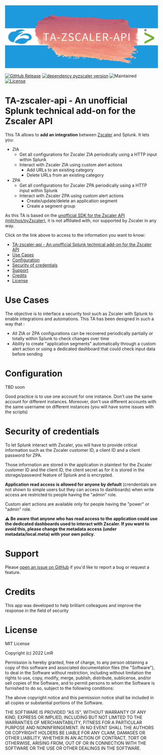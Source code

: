 [![TA-zscaler-api](https://github.com/LetMeR00t/TA-zscaler-api/blob/3e786c9dd5701a0a3e82fddd638e61d432479899/images/logo.png?raw=true)](https://github.com/LetMeR00t/TA-zscaler-api/)

[![GitHub Release](https://img.shields.io/github/release/LetMeR00t/TA-zscaler-api.svg)](https://github.com/LetMeR00t/TA-zscaler-api/releases/)
[![dependency pyzscaler version](https://img.shields.io/badge/dependency-pyzscaler:v1.1.1-green)](https://github.com/mitchos/pyZscaler/tree/1.1.1/)
![Maintained](https://img.shields.io/badge/Maintained%3F-yes-green.svg)
[![License](https://img.shields.io/github/license/LetMeR00t/TA-zscaler-api.svg)](https://github.com/LetMeR00t/TA-zscaler-api)

# TA-zscaler-api - An unofficial Splunk technical add-on for the Zscaler API

This TA allows to **add an integration** between [Zscaler](https://www.zscaler.com/) and Splunk. It lets you:
* ZIA
  * Get all configurations for Zscaler ZIA periodically using a HTTP input within Splunk
  * Interact with Zscaler ZIA using custom alert actions
    * Add URLs to an existing category
    * Delete URLs from an existing category
* ZPA
  * Get all configurations for Zscaler ZPA periodically using a HTTP input within Splunk
  * Interact with Zscaler ZPA using custom alert actions
    * Create/update/delete an application segment
    * Create a segment group

As this TA is based on the [unofficial SDK for the Zscaler API (mitchos/pyZscaler)](https://github.com/mitchos/pyZscaler), it is not affiliated with, nor supported by Zscaler in any way.

Click on the link above to access to the information you want to know:
- [TA-zscaler-api - An unofficial Splunk technical add-on for the Zscaler API](#ta-zscaler-api---an-unofficial-splunk-technical-add-on-for-the-zscaler-api)
- [Use Cases](#use-cases)
- [Configuration](#configuration)
- [Security of credentials](#security-of-credentials)
- [Support](#support)
- [Credits](#credits)
- [License](#license)


# Use Cases
The objective is to interface a security tool such as Zscaler with Splunk to enable integrations and automations. This TA has been designed in such a way that :
- All ZIA or ZPA configurations can be recovered periodically partially or totally within Splunk to check changes over time
- Ability to create "application segments" automatically through a custom alert action or using a dedicated dashboard that could check input data before sending 

# Configuration
TBD soon

Good practice is to use one account for one instance. Don't use the same account for different instances. Moreover, don't use different accounts with the same username on different instances (you will have some issues with the scripts)

# Security of credentials
To let Splunk interact with Zscaler, you will have to provide critical information such as the Zscaler customer ID, a client ID and a client password for ZPA. 

Those information are stored in the application in plaintext for the Zscaler customer ID and the client ID, the client secret as for it is stored in the storage/password feature of Splunk and is encrypted.

**Application read access is allowed for anyone by default** (crendentials are not shown to simple users but they can access to dashboards) when write access are restricted to people having the "admin" role.

Custom alert actions are available only for people having the "power" or "admin" role.

**⚠️ Be aware that anyone who has read access to the application could use the dedicated dashboards used to interact with Zscaler. If you want to avoid this, please change the metadata access (under metadata/local.meta) with your own policy.**

# Support
Please [open an issue on GitHub](https://github.com/LetMeR00t/TA-zscaler-api/issues) if you'd like to report a bug or request a feature.

# Credits
This app was developed to help brilliant colleagues and improve the response in the field of security

# License
MIT License

Copyright (c) 2022 LmR

Permission is hereby granted, free of charge, to any person obtaining a copy
of this software and associated documentation files (the "Software"), to deal
in the Software without restriction, including without limitation the rights
to use, copy, modify, merge, publish, distribute, sublicense, and/or sell
copies of the Software, and to permit persons to whom the Software is
furnished to do so, subject to the following conditions:

The above copyright notice and this permission notice shall be included in all
copies or substantial portions of the Software.

THE SOFTWARE IS PROVIDED "AS IS", WITHOUT WARRANTY OF ANY KIND, EXPRESS OR
IMPLIED, INCLUDING BUT NOT LIMITED TO THE WARRANTIES OF MERCHANTABILITY,
FITNESS FOR A PARTICULAR PURPOSE AND NONINFRINGEMENT. IN NO EVENT SHALL THE
AUTHORS OR COPYRIGHT HOLDERS BE LIABLE FOR ANY CLAIM, DAMAGES OR OTHER
LIABILITY, WHETHER IN AN ACTION OF CONTRACT, TORT OR OTHERWISE, ARISING FROM,
OUT OF OR IN CONNECTION WITH THE SOFTWARE OR THE USE OR OTHER DEALINGS IN THE
SOFTWARE.

